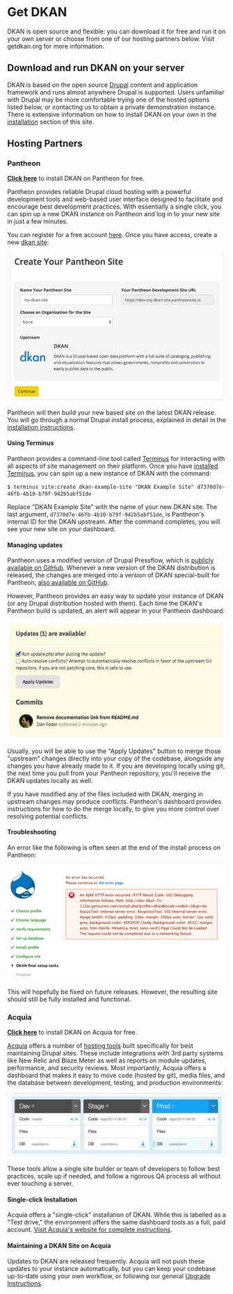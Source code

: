 # Get DKAN

DKAN is open source and flexible: you can download it for free and run it on your own server or choose from one of our hosting partners below. Visit getdkan.org for more information.

## Download and run DKAN on your server

DKAN is based on the open source </a><a href="https://drupal.org">Drupal</a> content and application framework and runs almost anywhere Drupal is supported.  Users unfamiliar with Drupal may be more comfortable trying one of the hosted options listed below, or contacting us to obtain a private demonstration instance. There is extensive information on how to install DKAN on your own in the [installation](../installation/index.rst) section of this site.

## Hosting Partners

### Pantheon

**[Click here](https://dashboard.getpantheon.com/products/dkan/spinup)**  to install DKAN on Pantheon for free.

Pantheon provides reliable Drupal cloud hosting with a powerful development tools and web-based user interface designed to facilitate and encourage best development practices. With essentially a single click, you can spin up a new DKAN instance on Pantheon and log in to your new site in just a few minutes.

You can register for a free account [here](https://www.getpantheon.com/). Once you have access, create a new [dkan site](https://dashboard.getpantheon.com/products/dkan/spinup):

![Pantheon new site form](../images/Pantheon_Dashboard.png)

Pantheon will then build your new based site on the latest DKAN release. You will go through a normal Drupal install process, explained in detail in the [installation instructions](../installation.md).

#### Using Terminus

Pantheon provides a command-line tool called [Terminus](https://pantheon.io/docs/terminus/) for interacting with all aspects of site management on their platform. Once you have [installed Terminus](https://pantheon.io/docs/terminus/install/), you can spin up a new instance of DKAN with the command:

```
$ terminus site:create dkan-example-site "DKAN Example Site" d7370d7e-46fb-4b10-b79f-942b5abf51de
```

Replace "DKAN Example Site" with the name of your new DKAN site. The last argument, `d7370d7e-46fb-4b10-b79f-942b5abf51de`, is Pantheon's internal ID for the DKAN upstream. After the command completes, you will see your new site on your dashboard.

#### Managing updates

Pantheon uses a modified version of Drupal Pressflow, which is [publicly available on GitHub](https://github.com/pantheon-systems/drops-7). Whenever a new version of the DKAN distribution is released, the changes are merged into a version of DKAN special-built for Pantheon, [also available on GitHub](https://github.com/GetDKAN/dkan-drops-7).

However, Pantheon provides an easy way to update your instance of DKAN (or any Drupal distribution hosted with them). Each time the DKAN's Pantheon build is updated, an alert will appear in your Pantheon dashboard:

![Pulling in upstream changes via UI](../images/pantheon-updates.png)

Usually, you will be able to use the "Apply Updates" button to merge those "upstream" changes directly into your copy of the codebase, alongside any changes you have already made to it. If you are developing locally using git, the next time you pull from your Pantheon repository, you'll receive the DKAN updates locally as well.

If you have modified any of the files included with DKAN, merging in upstream changes may produce conflicts. Pantheon's dashboard provides instructions for how to do the merge locally, to give you more control over resolving potential conflicts.

#### Troubleshooting

An error like the following is often seen at the end of the install process on Pantheon:

![An AJAX HTTP error occurred. HTTP Result Code: 502 Debugging information follows...](../images/pantheon-error.png)

This will hopefully be fixed on future releases. However, the resulting site should still be fully installed and functional.

### Acquia

**[Click here](https://insight.acquia.com/free?distro=dkantestdrive)**  to install DKAN on Acquia for free.

[Acquia](https://acquia.com) offers a number of [hosting tools](https://www.acquia.com/products-services/acquia-cloud#Overview) built specifically for best maintaining Drupal sites. These include integrations with 3rd party systems like New Relic and Blaze Meter as well as reports on module updates, performance, and security reviews. Most importantly, Acquia offers a dashboard that makes it easy to move code (hosted by git), media files, and the database between development, testing, and production environments:

![Acquia Dashboard screenshot](../images/acquia-dashboard.png)

These tools allow a single site builder or team of developers to follow best practices, scale up if needed, and follow a rigorous QA process all without ever touching a server.

#### Single-click Installation

Acquia offers a "single-click" installation of DKAN. While this is labelled as a "Test drive," the environment offers the same dashboard tools as a full, paid account. [Visit Acquia's website for complete instructions](https://docs.acquia.com/cloud/free/aws-testdrive/dkan).

#### Maintaining a DKAN Site on Acquia

Updates to DKAN are released frequently. Acquia will not push these updates to your instance automatically, but you can keep your codebase up-to-date using your own workflow, or following our general [Upgrade Instructions](../development/maintaining.md).
